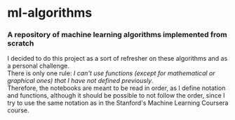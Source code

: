 # ml-algorithms
### A repository of machine learning algorithms implemented from scratch

I decided to do this project as a sort of refresher on these algorithms and as a personal challenge.  
There is only one rule: *I can't use functions (except for mathematical or graphical ones) that I have not defined previously*.  
Therefore, the notebooks are meant to be read in order, as I define notation and functions, although it should be possible to not follow the order, since I try to
use the same notation as in the Stanford's Machine Learning Coursera course.
